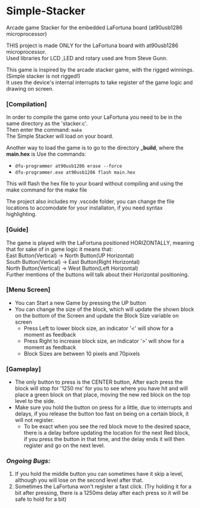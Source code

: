# Simple-Stacker
Arcade game Stacker for the embedded LaFortuna board (at90usb1286 microprocessor)<br/>


THIS project is made ONLY for the LaFortuna board with at90usb1286 microprocessor.<br/>
Used libraries for LCD ,LED and rotary used are from Steve Gunn.<br/>

This game is inspired by the arcade stacker game, with the rigged winnings.(Simple stacker is not rigged!)<br/>
It uses the device's internal interrupts to take register of the game logic and drawing on screen.<br/>

### [Compilation]
In order to compile the game onto your LaFortuna you need to be in the same directory as the 'stacker.c'.<br/>
Then enter the command: `make` <br/>
The Simple Stacker will load on your board.

Another way to load the game is to go to the directory **_build**, where the **main.hex** is
Use the commands:
  * `dfu-programmer at90usb1286 erase --force`
  * `dfu-programmer.exe at90usb1286 flash main.hex`

This will flash the hex file to your board without compiling and using the make command for the make file

The project also includes my .vscode folder, you can change the file locations to accomodate for your installaton, if you need syntax highlighting.



### [Guide]
The game is played with the LaFortuna positioned HORIZONTALLY, meaning that for sake of in game logic it means that:  
East Button(Vertical) -> North Button(UP Horizontal)  
South Button(Vertical)  -> East Button(Right Horizontal)  
North Button(Vertical)  -> West Button(Left Horizontal)  
Further mentions of the buttons will talk about their Horizontal positioning.  

### [Menu Screen]
* You can Start a new Game by pressing the UP button
* You can change the size of the block, which will update the shown block on the bottom of the Screen and update the Block Size variable on screen
  * Press Left to lower block size, an indicator '<' will show for a moment as feedback
  * Press Right to increase block size, an indicator '>' will show for a moment as feedback
  * Block Sizes are between 10 pixels and 70pixels

### [Gameplay]
* The only button to press is the CENTER button, After each press the block will stop for '1250 ms' for you to see where you have hit and will
  place a green block on that place, moving the new red block on the top level to the side.
* Make sure you hold the button on press for a little, due to interrupts and delays, if you release the button too fast on being on a certain block, it will not register.
  * To be exact when you see the red block move to the desired space, there is a delay before updating the location for the next Red block,
    if you press the button in that time, and the delay ends it will then register and go on the next level.

### *Ongoing Bugs:*
1.  If you hold the middle button you can sometimes have it skip a level, although you will lose on the second level after that.
2.  Sometimes the LaFortuna won't register a fast click. (Try holding it for a bit after pressing, there is a 1250ms delay after each press
    so it will be safe to hold for a bit)
